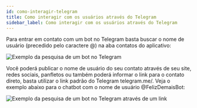 ```yaml
---
id: como-interagir-telegram
title: Como interagir com os usuários através do Telegram
sidebar_label: Como interagir com os usuários através do Telegram
---
```


Para entrar em contato com um bot no Telegram basta buscar o nome de usuário (precedido pelo caractere @) na aba contatos do aplicativo:

![Exemplo da pesquisa de um bot no Telegram](/img/channels/telegram/funcionalidades-telegram-search.png)

Você poderá publicar o nome de usuário do seu contato através de seu site, redes sociais, panfletos ou também poderá informar o link para o contato direto, basta utilizar o link padrão do Telegram telegram.me/<NomeDoSeuBot>. Veja o exemplo abaixo para o chatbot com o nome de usuário @FelizDemaisBot:

![Exemplo da pesquisa de um bot no Telegram através de um link](/img/channels/telegram/telegram-funcionalidades-link.png)
